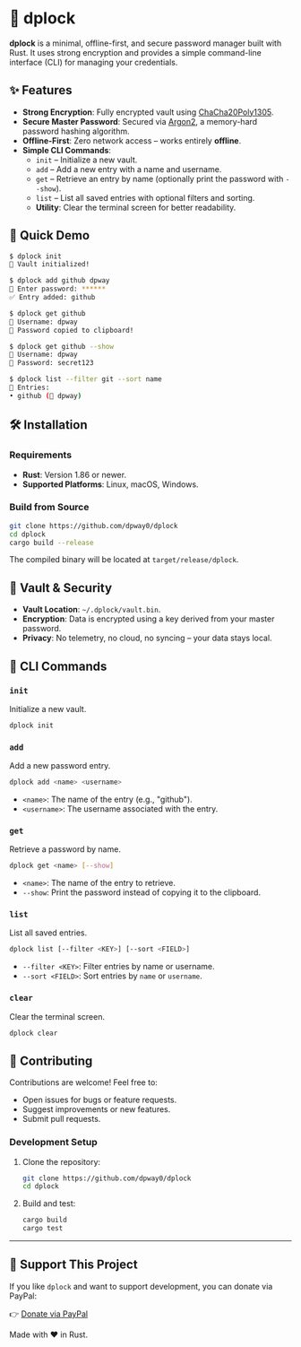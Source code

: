 # 🔐 dplock

**dplock** is a minimal, offline-first, and secure password manager built with Rust. It uses strong encryption and provides a simple command-line interface (CLI) for managing your credentials.

## ✨ Features

- **Strong Encryption**: Fully encrypted vault using [ChaCha20Poly1305](https://docs.rs/chacha20poly1305/).
- **Secure Master Password**: Secured via [Argon2](https://docs.rs/argon2/), a memory-hard password hashing algorithm.
- **Offline-First**: Zero network access – works entirely **offline**.
- **Simple CLI Commands**:
  - `init` – Initialize a new vault.
  - `add` – Add a new entry with a name and username.
  - `get` – Retrieve an entry by name (optionally print the password with `--show`).
  - `list` – List all saved entries with optional filters and sorting.
  - **Utility**: Clear the terminal screen for better readability.

## 🧪 Quick Demo

```bash
$ dplock init
🔐 Vault initialized!

$ dplock add github dpway
🔑 Enter password: ******
✅ Entry added: github

$ dplock get github
🔐 Username: dpway
🔑 Password copied to clipboard!

$ dplock get github --show
🔐 Username: dpway
🔑 Password: secret123

$ dplock list --filter git --sort name
📒 Entries:
• github (👤 dpway)
```

## 🛠 Installation

### Requirements

- **Rust**: Version 1.86 or newer.
- **Supported Platforms**: Linux, macOS, Windows.

### Build from Source

```bash
git clone https://github.com/dpway0/dplock
cd dplock
cargo build --release
```

The compiled binary will be located at `target/release/dplock`.

## 🔐 Vault & Security

- **Vault Location**: `~/.dplock/vault.bin`.
- **Encryption**: Data is encrypted using a key derived from your master password.
- **Privacy**: No telemetry, no cloud, no syncing – your data stays local.

## 📖 CLI Commands

### `init`
Initialize a new vault.

```bash
dplock init
```

### `add`
Add a new password entry.

```bash
dplock add <name> <username>
```

- `<name>`: The name of the entry (e.g., "github").
- `<username>`: The username associated with the entry.

### `get`
Retrieve a password by name.

```bash
dplock get <name> [--show]
```

- `<name>`: The name of the entry to retrieve.
- `--show`: Print the password instead of copying it to the clipboard.

### `list`
List all saved entries.

```bash
dplock list [--filter <KEY>] [--sort <FIELD>]
```

- `--filter <KEY>`: Filter entries by name or username.
- `--sort <FIELD>`: Sort entries by `name` or `username`.

### `clear`
Clear the terminal screen.

```bash
dplock clear
```

## 🤝 Contributing

Contributions are welcome! Feel free to:

- Open issues for bugs or feature requests.
- Suggest improvements or new features.
- Submit pull requests.

### Development Setup

1. Clone the repository:
   ```bash
   git clone https://github.com/dpway0/dplock
   cd dplock
   ```
2. Build and test:
   ```bash
   cargo build
   cargo test
   ```

---

## 💖 Support This Project

If you like `dplock` and want to support development, you can donate via PayPal:

👉 [Donate via PayPal](https://paypal.me/zifuong)

Made with ❤️ in Rust.